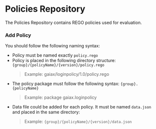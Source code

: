 # Policies Repository

The Policies Repository contains REGO policies used for evaluation.

### Add Policy

You should follow the following naming syntax:
- Policy must be named exactly `policy.rego`
- Policy is placed in the following directory structure: `{group}/{policyName}/{version}/policy.rego`
    > Example: gaiax/loginpolicy/1.0/policy.rego
- The policy package must follow the following syntax: `{group}.{policyName}`
    > Example: package gaiax.loginpolicy
- Data file could be added for each policy. It must be named `data.json` and placed in the same directory:
    > Example: `{group}/{policyName}/{version}/data.json`

